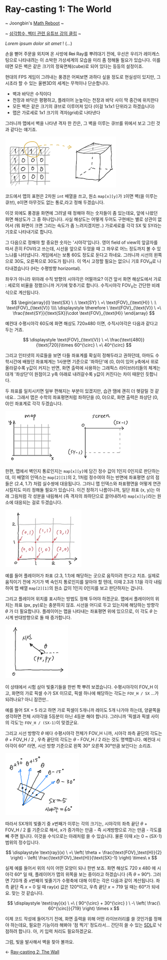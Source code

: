 # Ray-casting 1: The World

~ Joongbin's [Math Reboot](https://blog.insightbook.co.kr/2020/07/01/《수학-리부트-프로그래머를-위한-기초-수학》/) ~

~ [삼각함수, 벡터 관련 유튜브 강의 클립](https://www.youtube.com/channel/UC3oEhf5Q1WxgwK44Tc80RLw/playlists) ~

*Lorem ipsum dolor sit amet* ! (...)

손을 뻗어 주문을 외치며 온 사방에 ~~Rei~~ Ray를 뿌려대기 전에, 우선은 우리가 레이캐스팅으로 나타내려는 이 소박한 가상세계의 모습을 미리 좀 정해둘 필요가 있습니다. 이를테면 모든 벽은 같은 크기의 정육면체(cube)로 되어 있다는 등등의 설정이죠.

현대의 FPS 게임이 그려내는 풍경은 어찌보면 과하다 싶을 정도로 현실성이 있지만, 그 시초라 할 수 있는 울펜3D의 세계는 무척이나 단순합니다.

- 벽과 바닥은 수직이다
- 천장과 바닥은 평평하고, 플레이어 눈높이는 천장과 바닥 사이 딱 중간에 위치한다
- 모든 벽은 같은 크기의 큐브로 이루어져 있다 (이걸 1x1x1 단위라고 하겠습니다)
- 맵은 가로세로 1x1 크기의 격자(grid)로 나타낸다

그러니까 맵에서 벽을 나타낸 격자 한 칸은, 그 벽을 이루는 큐브를 위에서 보고 그린 것과 같다는 얘기죠.

![](images/grid-cube.png)

코드에서 맵의 표현은 2차원 `int` 배열을 쓰고, 원소 `map[x][y]`가 `1`이면 벽(을 이루는 큐브), `0`이면 아무것도 없는 통로,라고 정해 두겠습니다.

이것 외에도 풍경을 화면에 그려낼 때 정해야 하는 숫자들이 좀 있는데요, 앞에 나왔던 화면 해상도가 그 중 하나입니다. 사실 해상도는 어떻게 두어도 구현에는 별로 상관이 없어서 (뭐 화면이 크면 그리는 속도가 좀 느려지겠지만..) 가로세로를 각각 SX 및 SY라는 기호로 나타내기로 합니다.

그 다음으로 정해야 할 중요한 숫자는 '시야각'입니다. 영어 field of view의 앞글자를 따서 흔히 FOV라고 쓰는데, 시선을 앞으로 두었을 때 그 좌우로 어느 정도까지 볼 수 있느냐를 나타냅니다. 게임에서는 보통 60도 정도로 둔다고 하네요. 그러니까 시선의 왼쪽으로 30도, 오른쪽으로 30도가 됩니다. 이 역시 고정할 필요는 없으니 기호 $\text{FOV}_\text{H}$로 나타내겠습니다 (H는 수평방향 horizontal).

좌우가 아니라 위아래 수직 방향의 시야각은 어떨까요? 이건 앞서 화면 해상도에서 가로 : 세로의 비율을 정했으니까 거기에 맞추기로 합니다. 수직시야각 $\text{FOV}_\text{V}$는 간단한 비례식으로 계산됩니다.

$$
\begin{array}{l} \text{SX} \ :\  \text{SY} \ =\  \text{FOV}_{\text{H}} \ :\  \text{FOV}_{\text{V}} \\\\ \displaystyle \therefore \  \text{FOV}_{\text{V}} \ =\  \frac{\text{SY}}{\text{SX}}\cdot \text{FOV}_{\text{H}} \end{array}
$$

예컨대 수평시야각 60도에 화면 해상도 720x480 이면, 수직시야각은 다음과 같다고 두는 거죠.

$$
\displaystyle \text{FOV}_{\text{V}} \ =\  \frac{\text{480}}{\text{720}}\times 60^{\circ} \ =\  40^{\circ}
$$

그리고 인터넷의 자료들을 보면 다들 좌표계를 확실히 정해두라고 권하던데, 아마도 수학시간에 배웠던 좌표체계는 1사분면 기준으로 '좌하단'에 (0, 0)이 있어 y축에서 위로 올라갈수록 y값이 커지는 반면, 화면 출력에 사용하는 그래픽스 라이브러리들의 체계는 대개 '좌상단'이 원점이고 y축 아래로 내려갈수록 y값이 커진다는 차이 때문인 듯합니다.

두 좌표를 일치시키면 일부 편해지는 부분이 있겠지만, 습관 땜에 괜히 더 헷갈릴 것 같네요.. 그래서 맵은 수학의 좌표평면처럼 좌하단을 (0, 0)으로, 화면 출력은 좌상단 (0, 0)인 좌표계로 각각 두겠습니다.

![](images//f5.png)

한편, 맵에서 벽인지 통로인지는 `map[x][y]`에 담긴 정수 값이 1인지 0인지로 판단하는데, 이 배열의 인덱스는 `map[2][1]`의 2, 1처럼 정수여야 하는 반면에 좌표평면 상의 점들은 (2.4, 1.7) 처럼 실수쌍에 대응됩니다. 그러니 맵 인덱스와 좌표평면을 어떻게 연관시킬지도 미리 정해둘 필요가 있습니다. 이건 정하기 나름이니까, 일단 좌표 (x, y)는 아래 그림처럼 각 성분을 내림해서 (즉 격자의 좌하단으로 끌어내려서) `map[x][y]`라는 원소에 대응되는 걸로 두겠습니다.

![](images/map_and_coord.jpg)

예를 들어 플레이어가 좌표 (2.3, 1.1)에 해당하는 곳으로 움직이려 한다고 치죠. 실제로 움직이기 전에 거기가 벽 속인지 통로인지를 알아야 할 텐데, 이때 2.3과 1.1을 각각 내림하여 맵 배열  `map[2][1]`의 원소 값이 1인지 0인지를 보고 판단하자는 겁니다.

그리고 플레이어 위치를 표시하는 방법도 정해 두어야 하겠군요. 맵에서 플레이어의 위치는 좌표 (px, py)로는 충분하지 않죠. 시선을 어디로 두고 있는지에 해당하는 방향각 *θ* 가 더 필요합니다. 플레이어는 맵을 나타내는 좌표평면 위에 있으므로, 이 각도 *θ* 는 시계 반대방향으로 돌 때 증가합니다.

![](images/player-pos.png)

이 상태에서 시험 삼아 빛줄기들을 한번 쫙 뿌려 보겠습니다. 수평시야각이 FOV_H 이고, 화면의 가로 픽셀 수가 SX 이므로, 픽셀 하나에 해당하는 각도는 `FOV_H / SX` …가 되려나요? 아니 잠깐만..

예를 들어 SX = 5 라고 하면 가로 픽셀이 5개니까 레이도 5개 나가야 하는데, 양끝쪽을 생각하면 전체 시야각을 5등분이 아닌 4등분 해야 합니다. 그러니까 ’픽셀과 픽셀 사이의 각도’는 `FOV_H / (SX-1)`이 맞겠군요.

그리고 시선 방향각 *θ* 에다 수평시야각 전체가 FOV_H 니까, 시야각 좌측 끝단의 각도는 *θ* + FOV_H / 2 , 우측 끝단의 각도는 *θ -* FOV_H / 2 라는 것도 명백합니다. 예컨대 시야각이 60° 라면, 시선 방향 기준으로 왼쪽 30° 오른쪽 30°만큼 보인다는 소리죠.

![](images/ray-angle.png)

따라서 SX개의 빛줄기 중 *x*번째가 이루는 각의 크기는, 시야각의 좌측 끝단 *θ* + FOV_H / 2 를 기준으로 해서, *x*가 증가하는 만큼 - 즉 시계방향으로 가는 만큼 - 각도를 빼 주면 됩니다. 이것을 수식으로는 아래처럼 쓸 수 있습니다. 물론 이때 *x*는 0 ~ (SX-1) 범위의 정수입니다.

$$
\displaystyle \text{ray}(x) \ =\  \left( \theta + \frac{\text{FOV}_\text{H}}{2} \right) - \left( \frac{\text{FOV}_\text{H}}{\text{SX}-1} \right) \times\  x
$$

실제 예를 들어서 위의 식이 어떤 모양이 되나 한번 보죠. 화면 해상도 720 x 480 에 시야각 60° 일 때, 플레이어가 맵의 위쪽을 보는 중이라고 하겠습니다 (즉 *θ* = 90°). 그러면 720개 중 *x*번째의 빛줄기가 수평축에 대해 이루는 각은 다음과 같이 계산됩니다. 좌측 끝단 즉 *x* = 0 일 때 ray(*x*) 값은 120°이고, 우측 끝단 *x* = 719 일 때는 60°가 되네요. 맞는 것 같습니다.

$$
\displaystyle \text{ray}(x) \ =\  ( 90^{\circ}  + 30^{\circ} ) \ -\  \left( \frac{\ 60^{\circ}}{719} \right) \times x
$$

이제 코드 작성에 들어가기 전에, 화면 출력을 위해 어떤 라이브러리를 쓸 것인가를 정해야 하는데요, 필요한 기능이라 해봐야 '점 찍기' 정도라서… 간단히 쓸 수 있는 [SDL](https://www.libsdl.org/)로 낙점하려 합니다. 아, 키 입력 처리도 필요하겠군요.

그럼, 빛을 발사해서 벽을 찾아 볼까요.

&#8592; [Ray-casting 2: The Wall](02_The_Wall.md)

